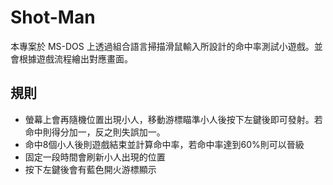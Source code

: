 # Shot-Man
本專案於 MS-DOS 上透過組合語言掃描滑鼠輸入所設計的命中率測試小遊戲。並會根據遊戲流程繪出對應畫面。

## 規則
* 螢幕上會再隨機位置出現小人，移動游標瞄準小人後按下左鍵後即可發射。若命中則得分加一，反之則失誤加一。
* 命中8個小人後則遊戲結束並計算命中率，若命中率達到60%則可以晉級
* 固定一段時間會刷新小人出現的位置
* 按下左鍵後會有藍色開火游標顯示
